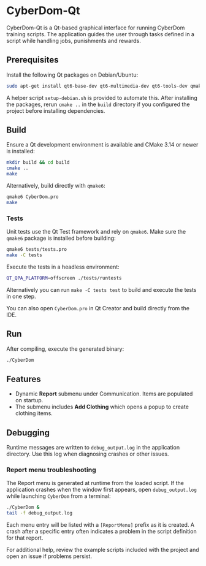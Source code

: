 # CyberDom-Qt

CyberDom-Qt is a Qt-based graphical interface for running CyberDom training scripts. The application guides the user through tasks defined in a script while handling jobs, punishments and rewards.

## Prerequisites

Install the following Qt packages on Debian/Ubuntu:

```bash
sudo apt-get install qt6-base-dev qt6-multimedia-dev qt6-tools-dev qmake6
```

A helper script `setup-debian.sh` is provided to automate this. After installing the packages, rerun `cmake ..` in the `build` directory if you configured the project before installing dependencies.

## Build

Ensure a Qt development environment is available and CMake 3.14 or newer is installed:

```bash
mkdir build && cd build
cmake ..
make
```

Alternatively, build directly with `qmake6`:

```bash
qmake6 CyberDom.pro
make
```

### Tests

Unit tests use the Qt Test framework and rely on `qmake6`. Make sure the
`qmake6` package is installed before building:

```bash
qmake6 tests/tests.pro
make -C tests
```

Execute the tests in a headless environment:

```bash
QT_QPA_PLATFORM=offscreen ./tests/runtests
```

Alternatively you can run `make -C tests test` to build and execute the tests in one step.

You can also open `CyberDom.pro` in Qt Creator and build directly from the IDE.

## Run

After compiling, execute the generated binary:

```bash
./CyberDom
```

## Features

- Dynamic **Report** submenu under Communication. Items are populated on startup.
- The submenu includes **Add Clothing** which opens a popup to create clothing items.

## Debugging

Runtime messages are written to `debug_output.log` in the application directory. Use this log when diagnosing crashes or other issues.


### Report menu troubleshooting

The Report menu is generated at runtime from the loaded script. If the application crashes when the window first appears, open `debug_output.log` while launching `CyberDom` from a terminal:

```bash
./CyberDom &
tail -f debug_output.log
```

Each menu entry will be listed with a `[ReportMenu]` prefix as it is created. A crash after a specific entry often indicates a problem in the script definition for that report.

For additional help, review the example scripts included with the project and open an issue if problems persist.
